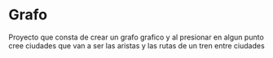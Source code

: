 # Grafo
Proyecto que consta de crear un grafo grafico y al presionar en algun punto cree ciudades que van a ser las aristas y las rutas de un tren entre ciudades
